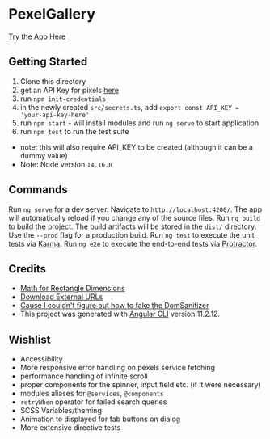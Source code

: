 # PexelGallery

[Try the App Here](https://bparrish17.github.io/pexel-gallery/)

## Getting Started

1. Clone this directory
2. get an API Key for pixels [here](https://www.pexels.com/api)
3. run `npm init-credentials`
4. in the newly created `src/secrets.ts`, add `export const API_KEY = 'your-api-key-here'`
5. run `npm start` - will install modules and run `ng serve` to start application
6. run `npm test` to run the test suite
  - note: this will also require API_KEY to be created (although it can be a dummy value)
- Note: Node version `14.16.0`

## Commands

Run `ng serve` for a dev server. Navigate to `http://localhost:4200/`. The app will automatically reload if you change any of the source files.
Run `ng build` to build the project. The build artifacts will be stored in the `dist/` directory. Use the `--prod` flag for a production build.
Run `ng test` to execute the unit tests via [Karma](https://karma-runner.github.io).
Run `ng e2e` to execute the end-to-end tests via [Protractor](http://www.protractortest.org/).

## Credits

- [Math for Rectangle Dimensions](https://stackoverflow.com/questions/1373035/how-do-i-scale-one-rectangle-to-the-maximum-size-possible-within-another-rectang)
- [Download External URLs](https://stackoverflow.com/questions/51076581/download-images-using-html-or-javascript)
- [Cause I couldn't figure out how to fake the DomSanitizer](https://stackoverflow.com/questions/59802807/create-an-instance-of-the-abstract-class-domsanitizer)
- This project was generated with [Angular CLI](https://github.com/angular/angular-cli) version 11.2.12.

## Wishlist

- Accessibility
- More responsive error handling on pexels service fetching
- performance handling of infinite scroll
- proper components for the spinner, input field etc. (if it were necessary)
- modules aliases for `@services`, `@components`
- `retryWhen` operator for failed search queries
- SCSS Variables/theming
- Animation to displayed for fab buttons on dialog
- More extensive directive tests